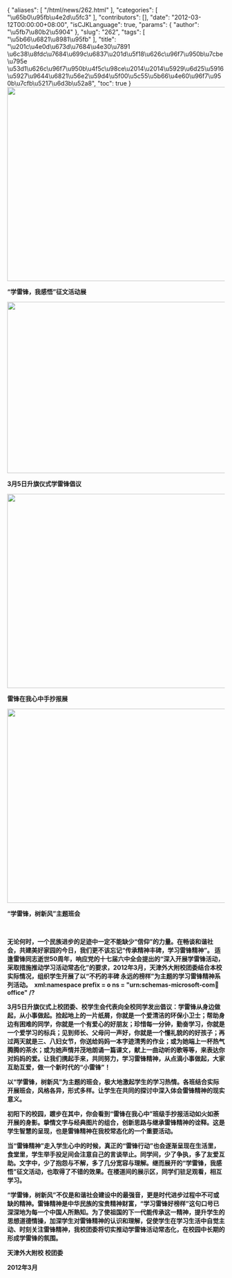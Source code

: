 {
    "aliases": [
        "/html/news/262.html"
    ],
    "categories": [
        "\u65b0\u95fb\u4e2d\u5fc3"
    ],
    "contributors": [],
    "date": "2012-03-12T00:00:00+08:00",
    "isCJKLanguage": true,
    "params": {
        "author": "\u5fb7\u80b2\u5904"
    },
    "slug": "262",
    "tags": [
        "\u5b66\u6821\u8981\u95fb"
    ],
    "title": "\u201c\u4e0d\u673d\u7684\u4e30\u7891 \u6c38\u8fdc\u7684\u699c\u6837\u201d\u5f18\u626c\u96f7\u950b\u7cbe\u795e  \u53d1\u626c\u96f7\u950b\u4f5c\u98ce\u2014\u2014\u5929\u6d25\u5916\u5927\u9644\u6821\u56e2\u59d4\u5f00\u5c55\u5b66\u4e60\u96f7\u950b\u7cfb\u5217\u6d3b\u52a8",
    "toc": true
}
**<img
    src="https://cdn.tfls.online/mirror/full/e965754911b117ad59aa7b8433c45a5e28ac6179.jpg"
    style="display:block;margin-left:auto;margin-right:auto;"
    decoding="async"
    fetchpriority="auto"
    loading="lazy"
    height="450"
    width="600"
/>**

**“学雷锋，我感悟”征文活动展**

**<img
    src="https://cdn.tfls.online/mirror/full/bb147a1316a8202547091b8a2c3f4c24cb6cbc90.jpg"
    style="display:block;margin-left:auto;margin-right:auto;"
    decoding="async"
    fetchpriority="auto"
    loading="lazy"
    height="397"
    width="600"
/>**

**3月5日升旗仪式学雷锋倡议**

**<img
    src="https://cdn.tfls.online/mirror/full/3fd7faddffbe9a46fd0bbc3773ad77ff6bfd5a22.jpg"
    style="display:block;margin-left:auto;margin-right:auto;"
    decoding="async"
    fetchpriority="auto"
    loading="lazy"
    height="450"
    width="600"
/>**

**雷锋在我心中手抄报展**

**<img
    src="https://cdn.tfls.online/mirror/full/cdfced2bdf201d4176c903b3ed17b02389344e73.jpg"
    style="display:block;margin-left:auto;margin-right:auto;"
    decoding="async"
    fetchpriority="auto"
    loading="lazy"
    height="450"
    width="600"
/>**

**“学雷锋，树新风”主题班会**

 

**无论何时，一个民族进步的足迹中一定不能缺少“信仰”的力量。在畅谈和谐社会，共建美好家园的今日，我们更不该忘记“传承精神丰碑，学习雷锋精神”。 适逢雷锋同志逝世50周年，响应党的十七届六中全会提出的“深入开展学雷锋活动，采取措施推动学习活动常态化”的要求，2012年3月，天津外大附校团委结合本校实际情况，组织学生开展了以“不朽的丰碑 永远的榜样”为主题的学习雷锋精神系列活动。  xml:namespace prefix = o ns = "urn:schemas-microsoft-com:office:office" /?**

**3月5日升旗仪式上校团委、校学生会代表向全校同学发出倡议：学雷锋从身边做起，从小事做起。捡起地上的一片纸屑，你就是一个爱清洁的环保小卫士；帮助身边有困难的同学，你就是一个有爱心的好朋友；珍惜每一分钟，勤奋学习，你就是一个爱学习的标兵；见到师长、父母问一声好，你就是一个懂礼貌的的好孩子；再过两天就是三、八妇女节，你送给妈妈一本字迹清秀的作业；或为她端上一杯热气腾腾的茶水；或为她声情并茂地朗诵一篇课文，献上一曲动听的歌等等，来表达你对妈妈的爱。让我们携起手来，共同努力，学习雷锋精神，从点滴小事做起，大家互助互爱，做一个新时代的“小雷锋”！** 

**以“学雷锋，树新风”为主题的班会，极大地激起学生的学习热情。各班结合实际开展班会，风格各异，形式多样。让学生在共同的探讨中深入体会雷锋精神的现实意义。**

**初阳下的校园，踱步在其中，你会看到“雷锋在我心中”班级手抄报活动如火如荼开展的身影。挚情文字与经典图片的组合，创新思路与继承雷锋精神的诠释。这是学生智慧的呈现，也是雷锋精神在我校常态化的一个重要活动。**

**当“雷锋精神”走入学生心中的时候，真正的“雷锋行动”也会逐渐呈现在生活里，食堂里，学生举手投足间会注意自己的言谈举止。同学间，少了争执，多了友爱互助。文字中，少了抱怨与不解，多了几分宽容与理解。继而展开的“学雷锋，我感悟”征文活动，也取得了不错的效果。在楼道间的展示区，同学们驻足观看，相互学习。**

**“学雷锋，树新风”不仅是和谐社会建设中的最强音，更是时代进步过程中不可或缺的精神。雷锋精神是中华民族的宝贵精神财富，“学习雷锋好榜样”这句口号已深深地为每一个中国人所熟知。为了使祖国的下一代能传承这一精神，提升学生的思想道德情操，加深学生对雷锋精神的认识和理解，促使学生在学习生活中自觉主动、时刻关注雷锋精神，我校团委将切实推动学雷锋活动常态化，在校园中长期的形成学雷锋的氛围。**

**天津外大附校 校团委**

**2012年3月**

